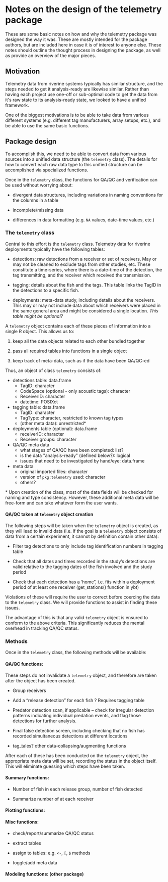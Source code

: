 # Notes on the design of the telemetry package

These are some basic notes on how and why the telemetry package was
designed the way it was. These are mostly intended for the package
authors, but are included here in case it is of interest to anyone
else. These notes should outline the thought process in designing the
package, as well as provide an overview of the major pieces. 

## Motivation

Telemetry data from riverine systems typically has similar structure,
and the steps needed to get it analysis-ready are likewise
similar. Rather than having each project use one-off or sub-optimal
code to get the data from it's raw state to its analysis-ready state,
we looked to have a unified framework. 

One of the biggest motivations is to be able to take data from various
different systems (e.g. different tag manufacturers, array setups,
etc.), and be able to use the same basic functions. 

## Package design 

To accomplish this, we need to be able to convert data from various
sources into a unified data structure (the `telemetry` class). The
details for how to convert each raw data type to this unified structure
can be accomplished via specialized functions.

Once in the `telemetry` class, the functions for QA/QC and
verification can be used without worrying about:

  + divergent data structures, including variations in naming
    conventions for the columns in a table 
	
  + incomplete/missing data
  
  + differences in data formatting (e.g. `NA` values, date-time values,
    etc.)
	
### The `telemetry` class

Central to this effort is the `telemetry` class. Telemetry data for
riverine deployments typically have the following tables:

  + detections: raw detections from a receiver or set of
    receivers. May or may not be cleaned to exclude tags from other
    studies, etc. These constitute a time-series, where there is a
    date-time of the detection, the tag transmitting, and the receiver
    which received the transmission. 
	
  + tagging: details about the fish and the tags. This table links the
    TagID in the detections to a specific fish. 
		
  + deployments: meta-data study, including details about the
    receivers. This may or may not include data about which receivers
    were placed in the same general area and might be considered a
    single location. *This table might be optional?*
	
A `telemetry` object contains each of these pieces of information into
a single R object. This allows us to:

1. keep all the data objects related to each other bundled together

1. pass all required tables into functions in a single object

1. keep track of meta-data, such as if the data have been QA/QC-ed

Thus, an object of class `telemetry` consists of:

  + detections table: data.frame
    - TagID: character
	- CodeSpace (optional - only acoustic tags): character
	- ReceiverID: character
	- datetime: POSIXct
  + tagging table: data.frame
    - TagID: character
	- TagType: character, restricted to known tag types
	- (other meta data): unrestricted\*
  + deployments table (optional): data.frame
    - receiverID: character
	- Receiver groups: character
  + QA/QC meta data
    - what stages of QA/QC have been completed: list?
	- is the data "analysis-ready" (defined below?): logical
	- issues that need to be investigated by hand/eye: data.frame
  + meta data
    - original imported files: character
	- version of `pkg:telemetry` used: character
	- others?

\* Upon creation of the class, most of the data fields will be checked
for naming and type consistency. However, these additional meta data
will be free-form and can take whatever form the user wants. 

#### QA/QC taken at `telemetry` object creation

The following steps will be taken when the `telemetry` object is
created, as they will lead to invalid data (i.e. if the goal is a
`telemetry` object consists of data from a certain experiment, it
cannot by definition contain other data):

  + Filter tag detections to only include tag identification numbers
    in tagging table  	
	
  + Check that all dates and times recorded in the study’s detections
    are valid relative to the tagging dates of the fish involved and
    the study period
	
  + Check that each detection has a ‘home”, i.e. fits within a
    deployment period of at least one receiver (get_stations()
    function in ybt) 
	
Violations of these will require the user to correct before coercing
the data to the `telemetry` class. We will provide functions to assist
in finding these issues.

The advantage of this is that any valid `telemetry` object is ensured
to conform to the above criteria. This significantly reduces the
mental overhead in tracking QA/QC status.

### Methods

Once in the `telemetry` class, the following methods will be
available:

#### QA/QC functions:

These steps do not invalidate a `telemetry` object, and therefore are
taken after the object has been created. 

  + Group receivers

  + Add a “release detection” for each fish ? Requires tagging table

  + Predator detection scan, if applicable – check for irregular
	detection patterns indicating individual predation events, and flag
	those detections for further analysis. 
  
  + Final false detection screen, including checking that no fish has
    recorded simultaneous detections at different locations

  + tag_tales? other data-collapsing/augmenting functions
  
After each of these has been conducted on the `telemetry` object, the
appropriate meta data will be set, recording the status in the object
itself. This will eliminate guessing which steps have been taken. 

#### Summary functions:

  + Number of fish in each release group, number of fish detected
  
  + Summarize number of at each receiver

#### Plotting functions:

#### Misc functions:

  + check/report/summarize QA/QC status
  
  + extract tables
  
  + assign to tables: e.g. `<-`, `[`, `$` methods
  
  + toggle/add meta data

#### Modeling functions: (other package)

	
